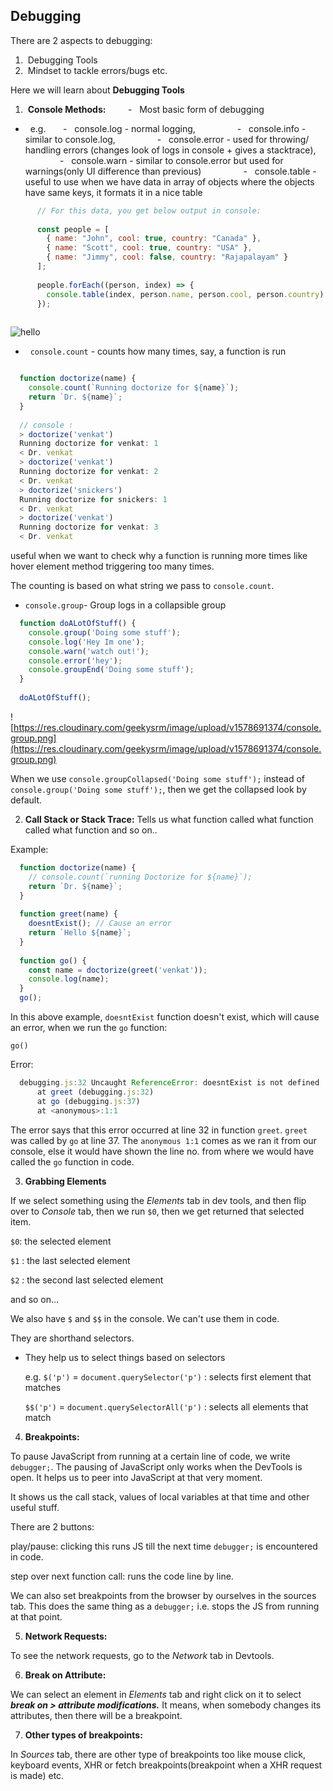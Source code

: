 ## Debugging

There are 2 aspects to debugging:

1.  Debugging Tools
2.  Mindset to tackle errors/bugs etc.

Here we will learn about **Debugging Tools**

1.  **Console Methods:**
    
    -   Most basic form of debugging

-   e.g.
      -   console.log - normal logging,
          
      -   console.info - similar to console.log,
          
      -   console.error - used for throwing/ handling errors (changes look of logs in console + gives a stacktrace),
          
      -   console.warn - similar to console.error but used for warnings(only UI difference than previous)
          
      -   console.table - useful to use when we have data in array of objects where the objects have same keys, it formats it in a nice table

```javascript
      // For this data, you get below output in console:
      
      const people = [
        { name: "John", cool: true, country: "Canada" },
        { name: "Scott", cool: true, country: "USA" },
        { name: "Jimmy", cool: false, country: "Rajapalayam" }
      ];
      
      people.forEach((person, index) => {
        console.table(index, person.name, person.cool, person.country)
      });
    
```

![hello](https://res.cloudinary.com/geekysrm/image/upload/v1578689087/console.table.png)
    
-   `console.count` - counts how many times, say, a function is run

```javascript

  function doctorize(name) {
    console.count(`Running doctorize for ${name}`);
    return `Dr. ${name}`;
  }
  
  // console :
  > doctorize('venkat')
  Running doctorize for venkat: 1
  < Dr. venkat
  > doctorize('venkat')
  Running doctorize for venkat: 2
  < Dr. venkat
  > doctorize('snickers')
  Running doctorize for snickers: 1
  < Dr. venkat
  > doctorize('venkat')
  Running doctorize for venkat: 3
  < Dr. venkat

```

useful when we want to check why a function is running more times like hover element method triggering too many times.
  
  The counting is based on what string we pass to `console.count`.
  
  -   `console.group`- Group logs in a collapsible group
  
  ```javascript
    function doALotOfStuff() {
      console.group('Doing some stuff');
      console.log('Hey Im one');
      console.warn('watch out!');
      console.error('hey');
      console.groupEnd('Doing some stuff');
    }
    
    doALotOfStuff();
  
  ```

  ![https://res.cloudinary.com/geekysrm/image/upload/v1578691374/console.group.png](https://res.cloudinary.com/geekysrm/image/upload/v1578691374/console.group.png)
  
  When we use `console.groupCollapsed('Doing some stuff');` instead of `console.group('Doing some stuff');`, then we get the collapsed look by default.

  2.  **Call Stack or Stack Trace:** Tells us what function called what function called what function and so on..
  
  Example:
  
  ```javascript
    function doctorize(name) {
      // console.count(`running Doctorize for ${name}`);
      return `Dr. ${name}`;
    }
    
    function greet(name) {
      doesntExist(); // Cause an error
      return `Hello ${name}`;
    }
    
    function go() {
      const name = doctorize(greet('venkat'));
      console.log(name);
    }
    go();
  ```
  
  In this above example, `doesntExist` function doesn't exist, 
which will cause an error, when we run the `go` function:
  
  `go()`
  
  Error:
  
  ```javascript
    debugging.js:32 Uncaught ReferenceError: doesntExist is not defined
        at greet (debugging.js:32)
        at go (debugging.js:37)
        at <anonymous>:1:1
  
  ```
  
  The error says that this error occurred at line 32 in function `greet`. 
        `greet` was called by `go` at line 37. 
The `anonymous 1:1` comes as we ran it from our console, 
else it would have shown the line no. from where we would have called the `go` function in code.
  
  3.  **Grabbing Elements**
  
  If we select something using the _Elements_ tab in dev tools, and then flip over to _Console_ tab, then we run `$0`, then we get returned that selected item.
  
  `$0`: the selected element
  
  `$1` : the last selected element
  
  `$2` : the second last selected element
  
  and so on...
  
  We also have `$` and `$$` in the console. We can't use them in code.
  
  They are shorthand selectors.
  
  -   They help us to select things based on selectors
      
      e.g. `$('p')` = `document.querySelector('p')` : selects first element that matches
      
      `$$('p')` = `document.querySelectorAll('p')` : selects all elements that match
      
  
  4.  **Breakpoints:**
  
  To pause JavaScript from running at a certain line of code, we write `debugger;`. The pausing of JavaScript only works when the DevTools is open. It helps us to peer into JavaScript at that very moment.
  
  It shows us the call stack, values of local variables at that time and other useful stuff.
  
  There are 2 buttons:
  
  play/pause: clicking this runs JS till the next time `debugger;` is encountered in code.
  
  step over next function call: runs the code line by line.
  
  We can also set breakpoints from the browser by ourselves in the sources tab. This does the same thing as a `debugger;` i.e. stops the JS from running at that point.
  
  5.  **Network Requests:**
  
  To see the network requests, go to the _Network_ tab in Devtools.
  
  6.  **Break on Attribute:**
  
  We can select an element in _Elements_ tab and right click on it to select **_break on > attribute modifications._** It means, when somebody changes its attributes, then there will be a breakpoint.
  
  7.  **Other types of breakpoints:**
  
  In _Sources_ tab, there are other type of breakpoints too like mouse click, keyboard events, XHR or fetch breakpoints(breakpoint when a XHR request is made) etc.